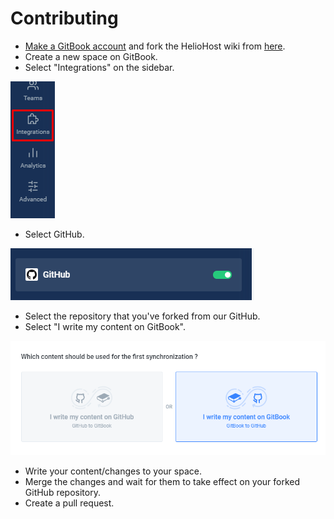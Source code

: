 # Contributing

* [Make a GitBook account](https://app.gitbook.com/join) and fork the HelioHost wiki from [here](https://github.com/HelioNetworks/heliohost-wiki).
* Create a new space on GitBook.
* Select "Integrations" on the sidebar.

![](../.gitbook/assets/integrations.png)

*  Select GitHub.

![](../.gitbook/assets/image.png)

* Select the repository that you've forked from our GitHub.
* Select "I write my content on GitBook".

![](../.gitbook/assets/on-gitbook.png)

* Write your content/changes to your space.
* Merge the changes and wait for them to take effect on your forked GitHub repository.
* Create a pull request.

